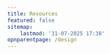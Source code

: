 ```yaml
---
title: Resources
featured: false
sitemap:
    lastmod: '31-07-2025 17:38'
opnparentpage: /design
---
```


